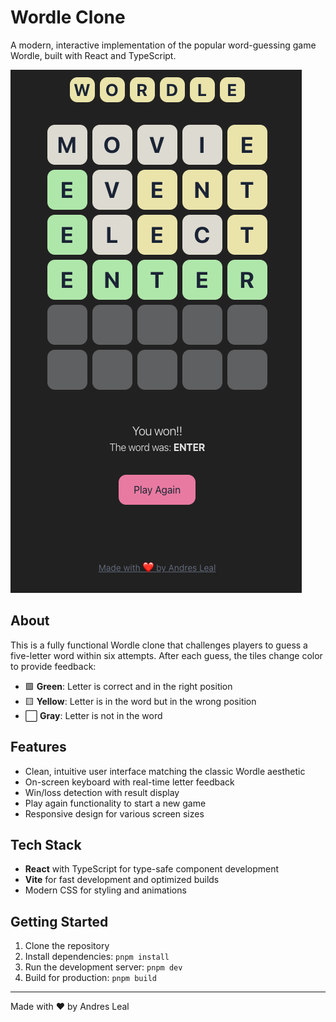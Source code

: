 # Wordle Clone

A modern, interactive implementation of the popular word-guessing game Wordle, built with React and TypeScript.

![Wordle Clone Screenshot](./.github/wordle-andres-leal.png)

## About

This is a fully functional Wordle clone that challenges players to guess a five-letter word within six attempts. After each guess, the tiles change color to provide feedback:

- 🟩 **Green**: Letter is correct and in the right position
- 🟨 **Yellow**: Letter is in the word but in the wrong position
- ⬜ **Gray**: Letter is not in the word

## Features

- Clean, intuitive user interface matching the classic Wordle aesthetic
- On-screen keyboard with real-time letter feedback
- Win/loss detection with result display
- Play again functionality to start a new game
- Responsive design for various screen sizes

## Tech Stack

- **React** with TypeScript for type-safe component development
- **Vite** for fast development and optimized builds
- Modern CSS for styling and animations

## Getting Started

1. Clone the repository
2. Install dependencies: `pnpm install`
3. Run the development server: `pnpm dev`
4. Build for production: `pnpm build`

---

Made with ❤️ by Andres Leal
